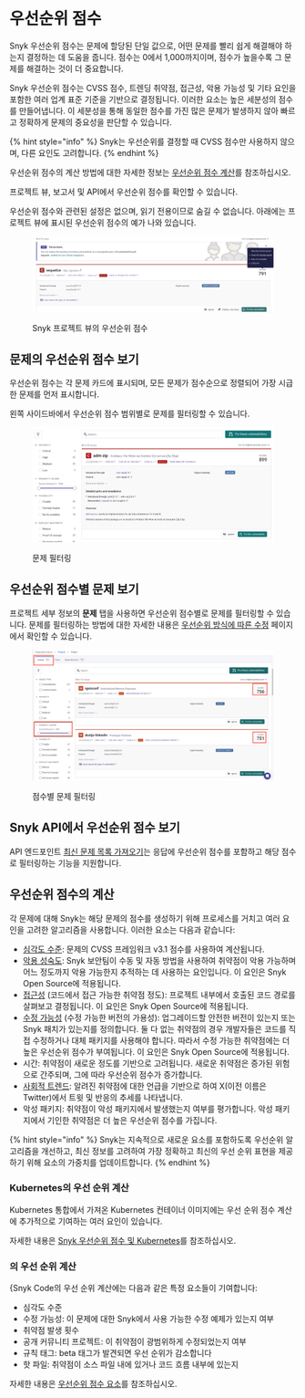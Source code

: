 # 우선순위 점수

Snyk 우선순위 점수는 문제에 할당된 단일 값으로, 어떤 문제를 빨리 쉽게 해결해야 하는지 결정하는 데 도움을 줍니다. 점수는 0에서 1,000까지이며, 점수가 높을수록 그 문제를 해결하는 것이 더 중요합니다.

Snyk 우선순위 점수는 CVSS 점수, 트렌딩 취약점, 접근성, 악용 가능성 및 기타 요인을 포함한 여러 업계 표준 기준을 기반으로 결정됩니다. 이러한 요소는 높은 세분성의 점수를 만들어냅니다. 이 세분성을 통해 동일한 점수를 가진 많은 문제가 발생하지 않아 빠르고 정확하게 문제의 중요성을 판단할 수 있습니다.

{% hint style="info" %}
Snyk는 우선순위를 결정할 때 CVSS 점수만 사용하지 않으며, 다른 요인도 고려합니다.
{% endhint %}

우선순위 점수의 계산 방법에 대한 자세한 정보는 [우선순위 점수 계산](priority-score.md#calculation-of-priority-score)를 참조하십시오.

프로젝트 뷰, 보고서 및 API에서 우선순위 점수를 확인할 수 있습니다.

우선순위 점수와 관련된 설정은 없으며, 읽기 전용이므로 숨길 수 없습니다. 아래에는 프로젝트 뷰에 표시된 우선순위 점수의 예가 나와 있습니다.

<figure><img src="../../.gitbook/assets/image (442).png" alt="Snyk 프로젝트 뷰의 우선순위 점수"><figcaption><p>Snyk 프로젝트 뷰의 우선순위 점수</p></figcaption></figure>

## 문제의 우선순위 점수 보기

우선순위 점수는 각 문제 카드에 표시되며, 모든 문제가 점수순으로 정렬되어 가장 시급한 문제를 먼저 표시합니다.

왼쪽 사이드바에서 우선순위 점수 범위별로 문제를 필터링할 수 있습니다.

<figure><img src="../../.gitbook/assets/screen_shot_2021-07-14_at_1.41.24_pm.png" alt="문제 필터링"><figcaption><p>문제 필터링</p></figcaption></figure>

## 우선순위 점수별 문제 보기

프로젝트 세부 정보의 **문제** 탭을 사용하면 우선순위 점수별로 문제를 필터링할 수 있습니다. 문제를 필터링하는 방법에 대한 자세한 내용은 [우선순위 방식에 따른 수정](../../implement-snyk/enterprise-implementation-guide/phase-4-create-a-fix-strategy.md#fix-based-on-prioritization-methods) 페이지에서 확인할 수 있습니다.

<figure><img src="../../.gitbook/assets/filter issues by score.png" alt="점수별 문제 필터링"><figcaption><p>점수별 문제 필터링</p></figcaption></figure>

## Snyk API에서 우선순위 점수 보기

API 엔드포인트 [최신 문제 목록 가져오기](../../snyk-api/reference/reporting-api-v1.md#reporting-issues-latest)는 응답에 우선순위 점수를 포함하고 해당 점수로 필터링하는 기능을 지원합니다.

## 우선순위 점수의 계산

각 문제에 대해 Snyk는 해당 문제의 점수를 생성하기 위해 프로세스를 거치고 여러 요인을 고려한 알고리즘을 사용합니다. 이러한 요소는 다음과 같습니다:

* [심각도 수준](severity-levels.md): 문제의 CVSS 프레임워크 v3.1 점수를 사용하여 계산됩니다.
* [악용 성숙도](https://snyk.io/blog/whats-so-wild-about-exploits-in-the-wild-and-how-can-we-prioritize-accordingly/): Snyk 보안팀이 수동 및 자동 방법을 사용하여 취약점이 악용 가능하며 어느 정도까지 악용 가능한지 추적하는 데 사용하는 요인입니다. 이 요인은 Snyk Open Source에 적용됩니다.
* [접근성](reachability-analysis.md) (코드에서 접근 가능한 취약점 정도): 프로젝트 내부에서 호출된 코드 경로를 살펴보고 결정됩니다. 이 요인은 Snyk Open Source에 적용됩니다.
* [수정 가능성](../../scan-with-snyk/snyk-open-source/manage-vulnerabilities/vulnerability-fix-types.md) (수정 가능한 버전의 가용성): 업그레이드할 안전한 버전이 있는지 또는 Snyk 패치가 있는지를 정의합니다. 둘 다 없는 취약점의 경우 개발자들은 코드를 직접 수정하거나 대체 패키지를 사용해야 합니다. 따라서 수정 가능한 취약점에는 더 높은 우선순위 점수가 부여됩니다. 이 요인은 Snyk Open Source에 적용됩니다.
* 시간: 취약점이 새로운 정도를 기반으로 고려됩니다. 새로운 취약점은 증가된 위험으로 간주되며, 그에 따라 우선순위 점수가 증가합니다.
* [사회적 트렌드](vulnerabilities-with-social-trends.md): 알려진 취약점에 대한 언급을 기반으로 하여 X(이전 이름은 Twitter)에서 트윗 및 반응의 추세를 나타냅니다.
* 악성 패키지: 취약점이 악성 패키지에서 발생했는지 여부를 평가합니다. 악성 패키지에서 기인한 취약점은 더 높은 우선순위 점수를 가집니다.

{% hint style="info" %}
Snyk는 지속적으로 새로운 요소를 포함하도록 우선순위 알고리즘을 개선하고, 최신 정보를 고려하여 가장 정확하고 최신의 우선 순위 표현을 제공하기 위해 요소의 가중치를 업데이트합니다.
{% endhint %}

### Kubernetes의 우선 순위 계산

Kubernetes 통합에서 가져온 Kubernetes 컨테이너 이미지에는 우선 순위 점수 계산에 추가적으로 기여하는 여러 요인이 있습니다.

자세한 내용은 [Snyk 우선순위 점수 및 Kubernetes](../../scan-with-snyk/snyk-container/kubernetes-integration/kubernetes-integration-ui-explained/kubernetes-and-the-snyk-priority-score.md)를 참조하십시오.

### 의 우선 순위 계산

{Snyk Code의 우선 순위 계산에는 다음과 같은 특정 요소들이 기여합니다:

* 심각도 수준
* 수정 가능성: 이 문제에 대한 Snyk에서 사용 가능한 수정 예제가 있는지 여부
* 취약점 발생 횟수
* 공개 커뮤니티 프로젝트: 이 취약점이 광범위하게 수정되었는지 여부
* 규칙 태그: beta 태그가 발견되면 우선 순위가 감소합니다
* 핫 파일: 취약점이 소스 파일 내에 있거나 코드 흐름 내부에 있는지

자세한 내용은 [우선순위 점수 요소](../../scan-with-snyk/snyk-code/manage-code-vulnerabilities/breakdown-of-code-analysis.md#priority-score-factors)를 참조하십시오.